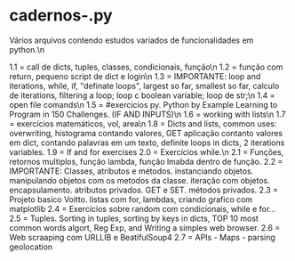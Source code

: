 # cadernos-.py
Vários arquivos contendo estudos variados de funcionalidades em python.\n

1.1 = call de dicts, tuples, classes, condicionais, função\n
1.2 = função com return, pequeno script de dict e login\n
1.3 = IMPORTANTE: loop and iterations, while, if, "definate loops", largest so far, smallest so far, calculo de iterations, filtering a loop; loop c boolean variable; loop de str;\n
1.4 = open file comands\n
1.5 = #exercicios py. Python by Example Learning to Program in 150 Challenges. (IF AND INPUTS)\n
1.6 = working with lists\n
1.7 = exercícios matemáticos, vol, area\n
1.8 = Dicts and lists, common uses: overwriting, histograma contando valores, GET aplicação contanto valores em dict, contando palavras em um texto, definite loops in dicts, 2 iterations variables.
1.9 = If and for exercises
2.0 = Exercícios while.\n
2.1 = Funções, retornos multiplos, função lambda, função lmabda dentro de função. 
2.2 = IMPORTANTE: Classes, atributos e métodos. instanciando objetos. manipulando objetos com os metodos da classe. iteração com objetos. encapsulamento. atributos privados. GET e SET. métodos privados. 
2.3 = Projeto basico Voitto. listas com for, lambdas, criando grafico com matplotlib
2.4 = Exercícios sobre random com condicionais, while e for...
2.5 = Tuples. Sorting in tuples, sorting by keys in dicts, TOP 10 most common words algort, Reg Exp, and Writing a simples web browser.
2.6 = Web scraaping com URLLIB e BeatifulSoup4
2.7 = APIs - Maps - parsing geolocation
